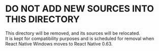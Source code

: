 # DO NOT ADD NEW SOURCES INTO THIS DIRECTORY

This directory will be removed, and its sources will be relocated.\
It is kept for compatibility purposes and is scheduled for removal when React Native Windows moves to React Native 0.63.
